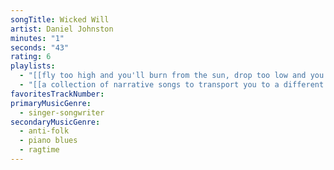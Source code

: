 ```yaml
---
songTitle: Wicked Will
artist: Daniel Johnston
minutes: "1"
seconds: "43"
rating: 6
playlists:
  - "[[fly too high and you'll burn from the sun, drop too low and you'll drown in the ocean]]"
  - "[[a collection of narrative songs to transport you to a different world]]"
favoritesTrackNumber:
primaryMusicGenre:
  - singer-songwriter
secondaryMusicGenre:
  - anti-folk
  - piano blues
  - ragtime
---
```

